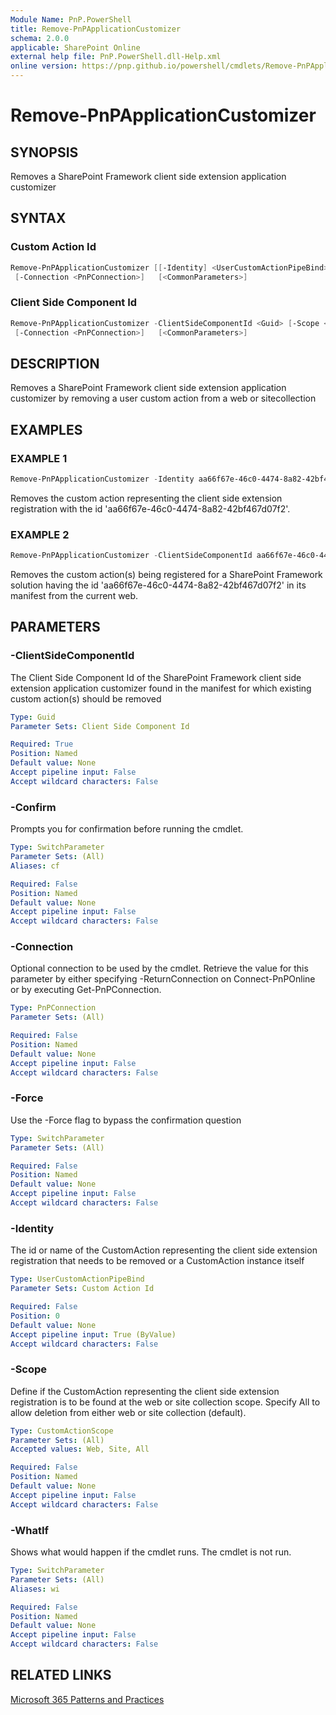 ```yaml
---
Module Name: PnP.PowerShell
title: Remove-PnPApplicationCustomizer
schema: 2.0.0
applicable: SharePoint Online
external help file: PnP.PowerShell.dll-Help.xml
online version: https://pnp.github.io/powershell/cmdlets/Remove-PnPApplicationCustomizer.html
---
```

 
# Remove-PnPApplicationCustomizer

## SYNOPSIS
Removes a SharePoint Framework client side extension application customizer

## SYNTAX

### Custom Action Id
```powershell
Remove-PnPApplicationCustomizer [[-Identity] <UserCustomActionPipeBind>] [-Scope <CustomActionScope>] [-Force]
 [-Connection <PnPConnection>]   [<CommonParameters>]
```

### Client Side Component Id
```powershell
Remove-PnPApplicationCustomizer -ClientSideComponentId <Guid> [-Scope <CustomActionScope>] [-Force]
 [-Connection <PnPConnection>]   [<CommonParameters>]
```

## DESCRIPTION
Removes a SharePoint Framework client side extension application customizer by removing a user custom action from a web or sitecollection

## EXAMPLES

### EXAMPLE 1
```powershell
Remove-PnPApplicationCustomizer -Identity aa66f67e-46c0-4474-8a82-42bf467d07f2
```

Removes the custom action representing the client side extension registration with the id 'aa66f67e-46c0-4474-8a82-42bf467d07f2'.

### EXAMPLE 2
```powershell
Remove-PnPApplicationCustomizer -ClientSideComponentId aa66f67e-46c0-4474-8a82-42bf467d07f2 -Scope web
```

Removes the custom action(s) being registered for a SharePoint Framework solution having the id 'aa66f67e-46c0-4474-8a82-42bf467d07f2' in its manifest from the current web.

## PARAMETERS

### -ClientSideComponentId
The Client Side Component Id of the SharePoint Framework client side extension application customizer found in the manifest for which existing custom action(s) should be removed

```yaml
Type: Guid
Parameter Sets: Client Side Component Id

Required: True
Position: Named
Default value: None
Accept pipeline input: False
Accept wildcard characters: False
```

### -Confirm
Prompts you for confirmation before running the cmdlet.

```yaml
Type: SwitchParameter
Parameter Sets: (All)
Aliases: cf

Required: False
Position: Named
Default value: None
Accept pipeline input: False
Accept wildcard characters: False
```

### -Connection
Optional connection to be used by the cmdlet. Retrieve the value for this parameter by either specifying -ReturnConnection on Connect-PnPOnline or by executing Get-PnPConnection.

```yaml
Type: PnPConnection
Parameter Sets: (All)

Required: False
Position: Named
Default value: None
Accept pipeline input: False
Accept wildcard characters: False
```

### -Force
Use the -Force flag to bypass the confirmation question

```yaml
Type: SwitchParameter
Parameter Sets: (All)

Required: False
Position: Named
Default value: None
Accept pipeline input: False
Accept wildcard characters: False
```

### -Identity
The id or name of the CustomAction representing the client side extension registration that needs to be removed or a CustomAction instance itself

```yaml
Type: UserCustomActionPipeBind
Parameter Sets: Custom Action Id

Required: False
Position: 0
Default value: None
Accept pipeline input: True (ByValue)
Accept wildcard characters: False
```

### -Scope
Define if the CustomAction representing the client side extension registration is to be found at the web or site collection scope. Specify All to allow deletion from either web or site collection (default).

```yaml
Type: CustomActionScope
Parameter Sets: (All)
Accepted values: Web, Site, All

Required: False
Position: Named
Default value: None
Accept pipeline input: False
Accept wildcard characters: False
```



### -WhatIf
Shows what would happen if the cmdlet runs. The cmdlet is not run.

```yaml
Type: SwitchParameter
Parameter Sets: (All)
Aliases: wi

Required: False
Position: Named
Default value: None
Accept pipeline input: False
Accept wildcard characters: False
```

## RELATED LINKS

[Microsoft 365 Patterns and Practices](https://aka.ms/m365pnp)

